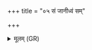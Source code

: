 +++
title = "०५ सं जानीध्वं सम्"

+++
<details><summary>मूलम् (GR)</summary>

+++(PSK 20.5.5)+++सं जानीध्वं सं पृच्यध्वं  
सं वो मनांसि जानताम् ।  
मित्रो वः सर्वाः सं सृजान्  
मयि संज्ञानम् अस्तु वः ॥
</details>